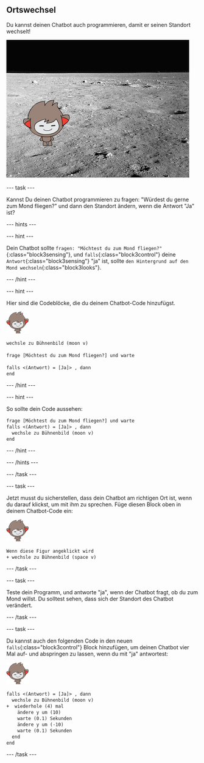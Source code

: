 ## Ortswechsel

Du kannst deinen Chatbot auch programmieren, damit er seinen Standort wechselt!

![Ein Bühnenbild wechseln und ausprobieren](images/chatbot-backdrop-moon.png)

--- task ---

Kannst Du deinen Chatbot programmieren zu fragen: "Würdest du gerne zum Mond fliegen?" und dann den Standort ändern, wenn die Antwort "Ja" ist?

--- hints ---

--- hint ---

Dein Chatbot sollte `fragen: "Möchtest du zum Mond fliegen?"`{:class="block3sensing"}, und `falls`{:class="block3control"} deine `Antwort`{:class="block3sensing"} "ja" ist, sollte `den Hintergrund auf den Mond wechseln`{:class="block3looks"}.

--- /hint ---

--- hint ---

Hier sind die Codeblöcke, die du deinem Chatbot-Code hinzufügst.

![nano sprite](images/nano-sprite.png)

```blocks3
wechsle zu Bühnenbild (moon v)

frage [Möchtest du zum Mond fliegen?] und warte

falls <(Antwort) = [Ja]> , dann
end
```

--- /hint ---

--- hint ---

So sollte dein Code aussehen:

```blocks3
frage [Möchtest du zum Mond fliegen?] und warte
falls <(Antwort) = [Ja]> , dann 
  wechsle zu Bühnenbild (moon v)
end
```

--- /hint ---

--- /hints ---

--- /task ---

--- task ---

Jetzt musst du sicherstellen, dass dein Chatbot am richtigen Ort ist, wenn du darauf klickst, um mit ihm zu sprechen. Füge diesen Block oben in deinem Chatbot-Code ein:

![nano sprite](images/nano-sprite.png)

```blocks3
Wenn diese Figur angeklickt wird
+ wechsle zu Bühnenbild (space v)
```

--- /task ---

--- task ---

Teste dein Programm, und antworte "ja", wenn der Chatbot fragt, ob du zum Mond willst. Du solltest sehen, dass sich der Standort des Chatbot verändert.

--- /task ---

--- task ---

Du kannst auch den folgenden Code in den neuen `falls`{:class="block3control"} Block hinzufügen, um deinen Chatbot vier Mal auf- und abspringen zu lassen, wenn du mit "ja" antwortest:

![nano sprite](images/nano-sprite.png)

```blocks3
falls <(Antwort) = [Ja]> , dann 
  wechsle zu Bühnenbild (moon v)
+  wiederhole (4) mal 
    ändere y um (10)
    warte (0.1) Sekunden
    ändere y um (-10)
    warte (0.1) Sekunden
  end
end
```

--- /task ---